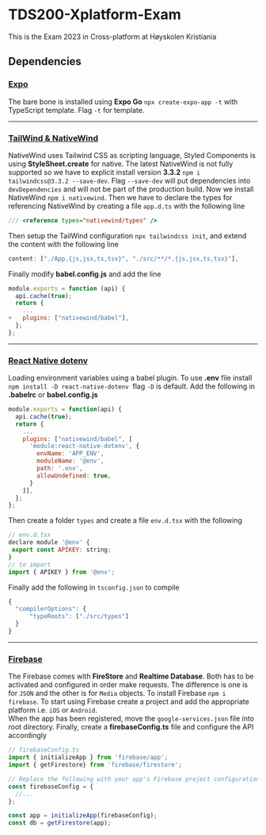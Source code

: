 # TDS200-Xplatform-Exam

This is the Exam 2023 in Cross-platform at Høyskolen Kristiania


## Dependencies

### [Expo](https://docs.expo.dev/)
The bare bone is installed using **Expo Go** `npx create-expo-app -t` with TypeScript template. Flag `-t` for template.&nbsp;&nbsp;<br />

---

### [TailWind & NativeWind](https://www.nativewind.dev/quick-starts/expo)
NativeWind uses Tailwind CSS as scripting language, Styled Components is using **StyleSheet.create** for native. The latest NativeWind is not fully supported so we have to explicit install version **3.3.2** `npm i tailwindcss@3.3.2 --save-dev`. Flag `--save-dev` will put dependencies into `devDependencies` and will not be part of the production build. Now we install NativeWind `npm i nativewind`.
Then we have to declare the types for referencing NativeWind by creating a file `app.d.ts` with the following line

```js
/// <reference types="nativewind/types" />
```
Then setup the TailWind configuration `npx tailwindcss init`, and extend the content with the following line

```js
content: ["./App.{js,jsx,ts,tsx}", "./src/**/*.{js,jsx,ts,tsx}"],
```

Finally modify **babel.config.js** and add the line
```js
module.exports = function (api) {
  api.cache(true);
  return {
    ...
+   plugins: ["nativewind/babel"],
  };
};
```
---
### [React Native dotenv](https://www.npmjs.com/package/react-native-dotenv)
Loading environment variables using a babel plugin. To use **.env** file install `npm install -D react-native-dotenv`&nbsp;&nbsp;flag `-D` is default.
Add the following in **.babelrc** or **babel.config.js**

```js
module.exports = function(api) {
  api.cache(true);
  return {
    ...
    plugins: ["nativewind/babel", [
      'module:react-native-dotenv', {
        envName: 'APP_ENV',
        moduleName: '@env',
        path: '.env',
        allowUndefined: true,
      }
    ]],
  };
};
```
Then create a folder `types` and create a file `env.d.tsx` with the following

```js
// env.d.tsx
declare module '@env' {
 export const APIKEY: string;
}
// to import
import { APIKEY } from '@env';
```
Finally add the following in `tsconfig.json` to compile
```js
{
  "compilerOptions": {
      "typeRoots": ["./src/types"]
  }
}
```
---
### [Firebase](https://firebase.google.com/docs/web/setup)
The Firebase comes with **FireStore** and **Realtime Database**. Both has to be activated and configured in order make requests. The difference is one is for `JSON` and the other is for `Media` objects. To install Firebase `npm i firebase`. To start using Firebase create a project and add the appropriate platform i.e. `iOS` or `Android`.&nbsp;&nbsp;<br />
When the app has been registered, move the `google-services.json` file into root directory. Finally, create a **firebaseConfig.ts** file and configure the API accordingly
```js
// firebaseConfig.ts
import { initializeApp } from 'firebase/app';
import { getFirestore} from 'firebase/firestore';

// Replace the following with your app's Firebase project configuration
const firebaseConfig = {
  //...
};

const app = initializeApp(firebaseConfig);
const db = getFirestore(app);
```